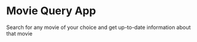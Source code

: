 # Movie Query App

Search for any movie of your choice and get up-to-date information about that movie


